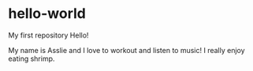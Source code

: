 # hello-world
My first repository
Hello! 

My name is Asslie and I love to workout and listen to music! I really enjoy eating shrimp. 
